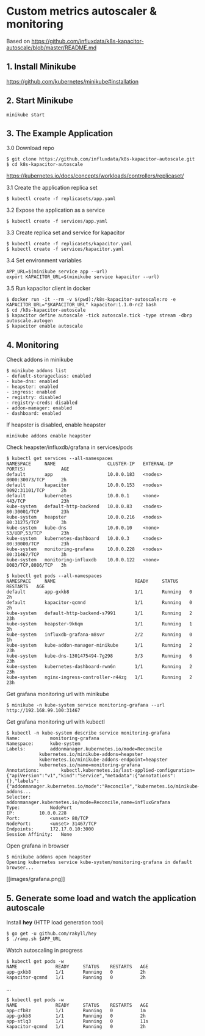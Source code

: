 # Custom metrics autoscaler & monitoring

Based on <https://github.com/influxdata/k8s-kapacitor-autoscale/blob/master/README.md>


## 1. Install Minikube

<https://github.com/kubernetes/minikube#installation>

## 2. Start Minikube

`minikube start`

## 3. The Example Application

3.0 Download repo

```
$ git clone https://github.com/influxdata/k8s-kapacitor-autoscale.git
$ cd k8s-kapacitor-autoscale
```


<https://kubernetes.io/docs/concepts/workloads/controllers/replicaset/>

3.1 Create the application replica set

`$ kubectl create -f replicasets/app.yaml`



3.2 Expose the application as a service

`$ kubectl create -f services/app.yaml`


3.3 Create replica set and service for kapacitor

```
$ kubectl create -f replicasets/kapacitor.yaml
$ kubectl create -f services/kapacitor.yaml
```

3.4 Set environment variables

```
APP_URL=$(minikube service app --url)
export KAPACITOR_URL=$(minikube service kapacitor --url)
```

3.5 Run kapacitor client in docker

```
$ docker run -it --rm -v $(pwd):/k8s-kapacitor-autoscale:ro -e KAPACITOR_URL="$KAPACITOR_URL" kapacitor:1.1.0-rc2 bash
$ cd /k8s-kapacitor-autoscale
$ kapacitor define autoscale -tick autoscale.tick -type stream -dbrp autoscale.autogen
$ kapacitor enable autoscale
```

## 4. Monitoring

Check addons in minikube

```
$ minikube addons list
- default-storageclass: enabled
- kube-dns: enabled
- heapster: enabled
- ingress: enabled
- registry: disabled
- registry-creds: disabled
- addon-manager: enabled
- dashboard: enabled
```

If heapster is disabled, enable heapster

```
minikube addons enable heapster
```

Check heapster/influxdb/grafana in services/pods

```
$ kubectl get services --all-namespaces
NAMESPACE     NAME                   CLUSTER-IP   EXTERNAL-IP   PORT(S)             AGE
default       app                    10.0.0.183   <nodes>       8000:30073/TCP      2h
default       kapacitor              10.0.0.153   <nodes>       9092:31101/TCP      2h
default       kubernetes             10.0.0.1     <none>        443/TCP             23h
kube-system   default-http-backend   10.0.0.83    <nodes>       80:30001/TCP        23h
kube-system   heapster               10.0.0.216   <nodes>       80:31275/TCP        3h
kube-system   kube-dns               10.0.0.10    <none>        53/UDP,53/TCP       23h
kube-system   kubernetes-dashboard   10.0.0.3     <nodes>       80:30000/TCP        23h
kube-system   monitoring-grafana     10.0.0.228   <nodes>       80:31467/TCP        3h
kube-system   monitoring-influxdb    10.0.0.122   <none>        8083/TCP,8086/TCP   3h
```


```
$ kubectl get pods --all-namespaces
NAMESPACE     NAME                             READY     STATUS    RESTARTS   AGE
default       app-gxkb8                        1/1       Running   0          2h
default       kapacitor-qcmnd                  1/1       Running   0          2h
kube-system   default-http-backend-s7991       1/1       Running   2          23h
kube-system   heapster-9k6qm                   1/1       Running   1          3h
kube-system   influxdb-grafana-m8svr           2/2       Running   0          1h
kube-system   kube-addon-manager-minikube      1/1       Running   2          23h
kube-system   kube-dns-1301475494-7g298        3/3       Running   6          23h
kube-system   kubernetes-dashboard-rwn6n       1/1       Running   2          23h
kube-system   nginx-ingress-controller-r44zg   1/1       Running   2          23h
```

Get grafana monitoring url with minikube

```
$ minikube -n kube-system service monitoring-grafana --url
http://192.168.99.100:31467
```

Get grafana monitoring url with kubectl

```
$ kubectl -n kube-system describe service monitoring-grafana 
Name:			monitoring-grafana
Namespace:		kube-system
Labels:			addonmanager.kubernetes.io/mode=Reconcile
			kubernetes.io/minikube-addons=heapster
			kubernetes.io/minikube-addons-endpoint=heapster
			kubernetes.io/name=monitoring-grafana
Annotations:		kubectl.kubernetes.io/last-applied-configuration={"apiVersion":"v1","kind":"Service","metadata":{"annotations":{},"labels":{"addonmanager.kubernetes.io/mode":"Reconcile","kubernetes.io/minikube-addons...
Selector:		addonmanager.kubernetes.io/mode=Reconcile,name=influxGrafana
Type:			NodePort
IP:			10.0.0.228
Port:			<unset>	80/TCP
NodePort:		<unset>	31467/TCP
Endpoints:		172.17.0.10:3000
Session Affinity:	None
```

Open grafana in browser

```
$ minikube addons open heapster
Opening kubernetes service kube-system/monitoring-grafana in default browser...
```

[[images/grafana.png]]


## 5. Generate some load and watch the application autoscale

Install **hey**	(HTTP load generation tool)
```
$ go get -u github.com/rakyll/hey
$ ./ramp.sh $APP_URL
```

Watch autoscaling in progress
```
$ kubectl get pods -w
NAME              READY     STATUS    RESTARTS   AGE
app-gxkb8         1/1       Running   0          2h
kapacitor-qcmnd   1/1       Running   0          2h
```
...

```
$ kubectl get pods -w
NAME              READY     STATUS    RESTARTS   AGE
app-cfb8z         1/1       Running   0          1m
app-gxkb8         1/1       Running   0          2h
app-stlq3         1/1       Running   0          11s
kapacitor-qcmnd   1/1       Running   0          2h
```
